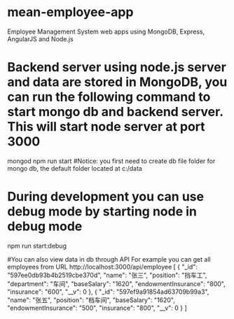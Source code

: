 # mean-employee-app
 Employee Management System web apps using MongoDB, Express, AngularJS and Node.js

# Backend server using node.js server and data are stored in MongoDB,  you can run the following command to start mongo db  and backend server. This will start node server at port 3000
 mongod 
 npm run start
#Notice: you first need to create db file folder for mongo db, the default folder located at c:/data


# During development you can use debug mode by starting node in debug mode

npm run start:debug

#You can also view data in db through API
 For example you can get all employees from URL http://localhost:3000/api/employee
[
  {
    "_id": "597ee0db93b4b2519cbe370d",
    "name": "张三",
    "position": "挡车工",
    "department": "车间",
    "baseSalary": "1620",
    "endowmentInsurance": "800",
    "insurance": "600",
    "__v": 0
  },
  {
    "_id": "597ef9a91854ad63709b99a3",
    "name": "张五",
    "position": "档车间",
    "baseSalary": "1620",
    "endowmentInsurance": "500",
    "insurance": "800",
    "__v": 0
  }
]